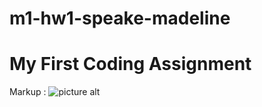 # m1-hw1-speake-madeline
# My First Coding Assignment 
Markup : ![picture alt](https://tenor.com/view/oranguta-orangutan-driving-wipping-hell-yeah-gif-27400372)
